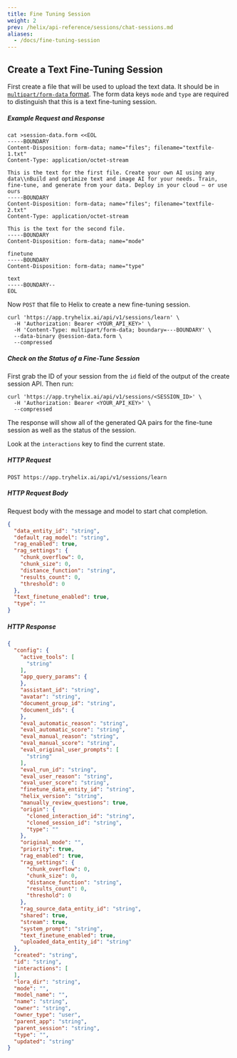 ```yaml
---
title: Fine Tuning Session
weight: 2
prev: /helix/api-reference/sessions/chat-sessions.md
aliases:
  - /docs/fine-tuning-session
---
```



## Create a Text Fine-Tuning Session

First create a file that will be used to upload the text data. It should be in [`multipart/form-data` format](https://www.rfc-editor.org/rfc/rfc7578). The form data keys `mode` and `type` are required to distinguish that this is a text fine-tuning session.

##### Example Request and Response

```shell
cat >session-data.form <<EOL
-----BOUNDARY
Content-Disposition: form-data; name="files"; filename="textfile-1.txt"
Content-Type: application/octet-stream

This is the text for the first file. Create your own AI using any data\\nBuild and optimize text and image AI for your needs. Train, fine-tune, and generate from your data. Deploy in your cloud — or use ours
-----BOUNDARY
Content-Disposition: form-data; name="files"; filename="textfile-2.txt"
Content-Type: application/octet-stream

This is the text for the second file.
-----BOUNDARY
Content-Disposition: form-data; name="mode"

finetune
-----BOUNDARY
Content-Disposition: form-data; name="type"

text
-----BOUNDARY--
EOL
```

Now `POST` that file to Helix to create a new fine-tuning session.

```shell
curl 'https://app.tryhelix.ai/api/v1/sessions/learn' \
  -H 'Authorization: Bearer <YOUR_API_KEY>' \
  -H 'Content-Type: multipart/form-data; boundary=---BOUNDARY' \
  --data-binary @session-data.form \
  --compressed
```

##### Check on the Status of a Fine-Tune Session

First grab the ID of your session from the `id` field of the output of the create session API. Then run:

```shell
curl 'https://app.tryhelix.ai/api/v1/sessions/<SESSION_ID>' \
  -H 'Authorization: Bearer <YOUR_API_KEY>' \
  --compressed
```

The response will show all of the generated QA pairs for the fine-tune session as well as the status of the session.

Look at the `interactions` key to find the current state.

##### HTTP Request

```
POST https://app.tryhelix.ai/api/v1/sessions/learn
```

##### HTTP Request Body
Request body with the message and model to start chat completion.

```json
{
  "data_entity_id": "string",
  "default_rag_model": "string",
  "rag_enabled": true,
  "rag_settings": {
    "chunk_overflow": 0,
    "chunk_size": 0,
    "distance_function": "string",
    "results_count": 0,
    "threshold": 0
  },
  "text_finetune_enabled": true,
  "type": ""
}
```

##### HTTP Response

```json
{
  "config": {
    "active_tools": [
      "string"
    ],
    "app_query_params": {
    },
    "assistant_id": "string",
    "avatar": "string",
    "document_group_id": "string",
    "document_ids": {
    },
    "eval_automatic_reason": "string",
    "eval_automatic_score": "string",
    "eval_manual_reason": "string",
    "eval_manual_score": "string",
    "eval_original_user_prompts": [
      "string"
    ],
    "eval_run_id": "string",
    "eval_user_reason": "string",
    "eval_user_score": "string",
    "finetune_data_entity_id": "string",
    "helix_version": "string",
    "manually_review_questions": true,
    "origin": {
      "cloned_interaction_id": "string",
      "cloned_session_id": "string",
      "type": ""
    },
    "original_mode": "",
    "priority": true,
    "rag_enabled": true,
    "rag_settings": {
      "chunk_overflow": 0,
      "chunk_size": 0,
      "distance_function": "string",
      "results_count": 0,
      "threshold": 0
    },
    "rag_source_data_entity_id": "string",
    "shared": true,
    "stream": true,
    "system_prompt": "string",
    "text_finetune_enabled": true,
    "uploaded_data_entity_id": "string"
  },
  "created": "string",
  "id": "string",
  "interactions": [
  ],
  "lora_dir": "string",
  "mode": "",
  "model_name": "",
  "name": "string",
  "owner": "string",
  "owner_type": "user",
  "parent_app": "string",
  "parent_session": "string",
  "type": "",
  "updated": "string"
}
```